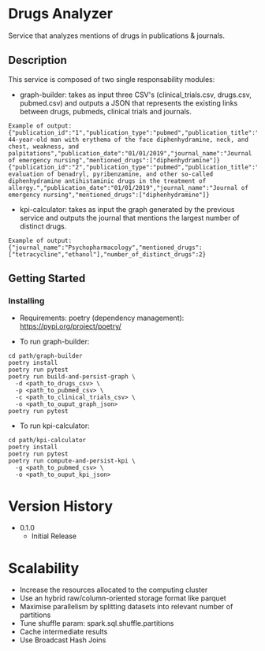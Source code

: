 # Drugs Analyzer

Service that analyzes mentions of drugs in publications & journals.

## Description

This service is composed of two single responsability modules:

* graph-builder: takes as input three CSV's (clinical_trials.csv, drugs.csv, pubmed.csv) and outputs a JSON that represents the existing links between drugs, pubmeds, clinical trials and journals.
```
Example of output:
{"publication_id":"1","publication_type":"pubmed","publication_title":"A 44-year-old man with erythema of the face diphenhydramine, neck, and chest, weakness, and palpitations","publication_date":"01/01/2019","journal_name":"Journal of emergency nursing","mentioned_drugs":["diphenhydramine"]}
{"publication_id":"2","publication_type":"pubmed","publication_title":"An evaluation of benadryl, pyribenzamine, and other so-called diphenhydramine antihistaminic drugs in the treatment of allergy.","publication_date":"01/01/2019","journal_name":"Journal of emergency nursing","mentioned_drugs":["diphenhydramine"]}
```
* kpi-calculator: takes as input the graph generated by the previous service and outputs the journal that mentions the largest number of distinct drugs.
```
Example of output:
{"journal_name":"Psychopharmacology","mentioned_drugs":["tetracycline","ethanol"],"number_of_distinct_drugs":2}
```

## Getting Started

### Installing
* Requirements: poetry (dependency management): https://pypi.org/project/poetry/

* To run graph-builder:

```
cd path/graph-builder
poetry install
poetry run pytest
poetry run build-and-persist-graph \
  -d <path_to_drugs_csv> \
  -p <path_to_pubmed_csv> \
  -c <path_to_clinical_trials_csv> \
  -o <path_to_ouput_graph_json>
poetry run pytest
```

* To run kpi-calculator:

```
cd path/kpi-calculator
poetry install
poetry run pytest
poetry run compute-and-persist-kpi \
  -g <path_to_pubmed_csv> \
  -o <path_to_ouput_kpi_json>
```

# Version History
* 0.1.0
    * Initial Release

# Scalability

* Increase the resources allocated to the computing cluster
* Use an hybrid raw/column-oriented storage format like parquet
* Maximise parallelism by splitting datasets into relevant number of partitions
* Tune shuffle param: spark.sql.shuffle.partitions
* Cache intermediate results
* Use Broadcast Hash Joins

